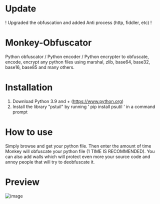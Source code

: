 # Update
! Upgraded the obfuscation and added Anti process (http, fiddler, etc) !

# Monkey-Obfuscator
Python obfuscator / Python encoder / Python encrypter to obfuscate, encode, encrypt any python files using marshal, zlib, base64, base32, base16, base85 and many others.

# Installation
1. Download Python 3.9 and + (https://www.python.org)
2. Install the library "pstuil" by running ' pip install psutil ' in a command prompt

# How to use
Simply browse and get your python file. Then enter the amount of time Monkey will obfuscate your python file (1 TIME IS RECOMMENDED). You can also add walls which will protect even more your source code and annoy people that will try to deobfuscate it.

# Preview
![image](https://cdn.discordapp.com/attachments/945877316419092534/953840351020478484/unknown.png)
